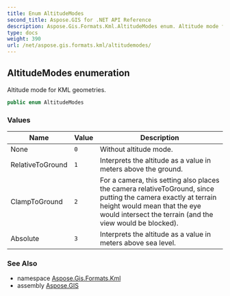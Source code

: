 ```yaml
---
title: Enum AltitudeModes
second_title: Aspose.GIS for .NET API Reference
description: Aspose.Gis.Formats.Kml.AltitudeModes enum. Altitude mode for KML geometries.
type: docs
weight: 390
url: /net/aspose.gis.formats.kml/altitudemodes/
---
```

## AltitudeModes enumeration

Altitude mode for KML geometries.

```csharp
public enum AltitudeModes
```

### Values

| Name | Value | Description |
| --- | --- | --- |
| None | `0` | Without altitude mode. |
| RelativeToGround | `1` | Interprets the altitude as a value in meters above the ground. |
| ClampToGround | `2` | For a camera, this setting also places the camera relativeToGround, since putting the camera exactly at terrain height would mean that the eye would intersect the terrain (and the view would be blocked). |
| Absolute | `3` | Interprets the altitude as a value in meters above sea level. |

### See Also

* namespace [Aspose.Gis.Formats.Kml](../../aspose.gis.formats.kml/)
* assembly [Aspose.GIS](../../)


